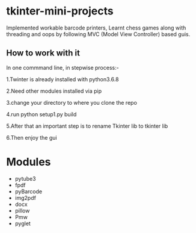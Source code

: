 # tkinter-mini-projects
Implemented workable barcode printers, Learnt chess games along with threading and oops by following MVC (Model View Controller) based guis.

## How to work with it
In one commmand line, in stepwise process:-

1.Twinter is already installed with python3.6.8

2.Need other modules installed via pip

3.change your directory to where you clone the repo

4.run python setup1.py build

5.After that an important step is to rename Tkinter lib to tkinter lib

6.Then enjoy the gui

# Modules
* pytube3
* fpdf
* pyBarcode
* img2pdf
* docx
* pillow
* Pmw
* pyglet

